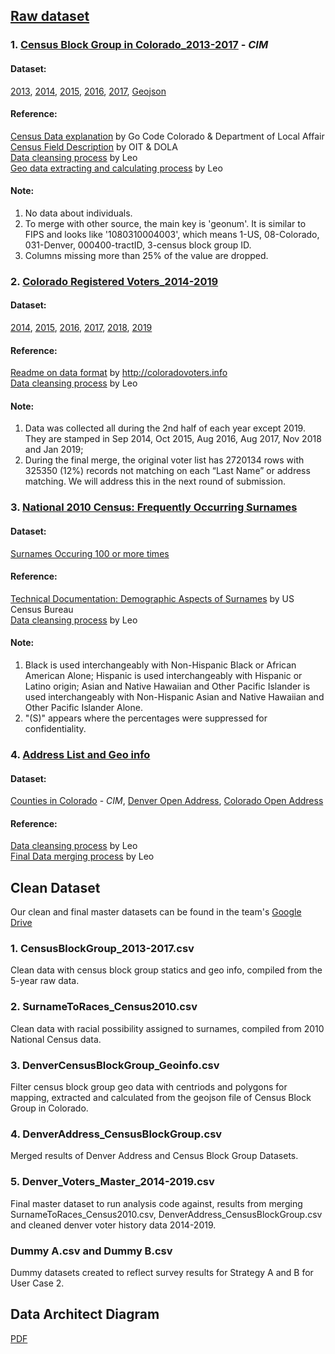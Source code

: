 ## [Raw dataset](https://drive.google.com/drive/folders/1-YH2q9zUzGlb3osYTGMf4n9hRPZo4OUE)

### 1. [Census Block Group in Colorado_2013-2017](https://data.colorado.gov/browse?q=census%20block%20groups&sortBy=relevance) - *CIM*

#### Dataset:
[2013](https://data.colorado.gov/Demographics/Census-Block-Groups-in-Colorado-2013/9gri-r239),
[2014](https://data.colorado.gov/Demographics/Census-Block-Groups-in-Colorado-2014/cmkv-zd4f), 
[2015](https://data.colorado.gov/Demographics/Census-Block-Groups-in-Colorado-2015/6hee-tnp6), 
[2016](https://data.colorado.gov/Demographics/Census-Block-Groups-in-Colorado-2016/iku4-4bpx), 
[2017](https://data.colorado.gov/Demographics/Census-Block-Groups-in-Colorado-2017/ty5m-9xub), 
[Geojson](https://data.colorado.gov/Demographics/Census-Block-Groups-in-Colorado-2010/kfm9-mvzv) <br>

#### Reference: 
[Census Data explanation](https://github.com/GoCodeColorado/GoCodeColorado-kbase-public/blob/187410313442847c357e04fb553a121941b297bf/Resources_for_Participants/Data/DOLA_Census_Data_GoCodeColorado.pdf) by Go Code Colorado & Department of Local Affair<br>
[Census Field Description](https://data.colorado.gov/Demographics/Census-Field-Descriptions/qten-sdpn/data) by OIT & DOLA<br>
[Data cleansing process](https://github.com/GoCodeColorado/RegisVoterDatalytics/blob/master/Codes/Preparation_CensusBlockGroup%202013-2017.ipynb) by Leo<br>
[Geo data extracting and calculating process](https://github.com/GoCodeColorado/RegisVoterDatalytics/blob/master/Codes/Preparation_DenverGeoCensesBlockGroup.ipynb) by Leo

#### Note:
1. No data about individuals.
2. To merge with other source, the main key is 'geonum'. It is similar to FIPS and looks like '1080310004003', which means 1-US, 08-Colorado, 031-Denver, 000400-tractID, 3-census block group ID.
3. Columns missing more than 25% of the value are dropped.


### 2. [Colorado Registered Voters_2014-2019](http://coloradovoters.info)

#### Dataset: 
[2014](http://coloradovoters.info/downloads/20140902/), 
[2015](http://coloradovoters.info/downloads/20151001/), 
[2016](http://coloradovoters.info/downloads/20160601/), 
[2017](http://coloradovoters.info/downloads/20170801/), 
[2018](http://coloradovoters.info/downloads/20181101/),
[2019](http://coloradovoters.info/downloads/20190101/) <br>

#### Reference: 
[Readme on data format](http://coloradovoters.info/downloads/readme.doc) by http://coloradovoters.info<br>
[Data cleansing process](https://github.com/GoCodeColorado/RegisVoterDatalytics/blob/master/Codes/Preparation_DenverVoters2014_2019.ipynb) by Leo

#### Note:
1. Data was collected all during the 2nd half of each year except 2019. They are stamped in Sep 2014, Oct 2015, Aug 2016, Aug 2017, Nov 2018 and Jan 2019;
2. During the final merge, the original voter list has 2720134 rows with 325350 (12%)  records not matching on each “Last Name” or address matching. We will address this in the next round of submission.

### 3. [National 2010 Census: Frequently Occurring Surnames](https://www.census.gov/topics/population/genealogy/data/2010_surnames.html)

#### Dataset:
[Surnames Occuring 100 or more times](https://www2.census.gov/topics/genealogy/2010surnames/names.zip)

#### Reference:
[Technical Documentation: Demographic Aspects of Surnames](https://www2.census.gov/topics/genealogy/2010surnames/surnames.pdf) by US Census Bureau<br>
[Data cleansing process](https://github.com/GoCodeColorado/RegisVoterDatalytics/blob/master/Codes/Preparation_Surnames_2010Census_Full_CSV.ipynb) by Leo

#### Note:
1. Black is used interchangeably with Non-Hispanic Black or African American Alone; Hispanic is used interchangeably with Hispanic or Latino origin; Asian and Native Hawaiian and Other Pacific Islander is used interchangeably with Non-Hispanic Asian and Native Hawaiian and Other Pacific Islander Alone.
2. "(S)" appears where the percentages were suppressed for confidentiality.

### 4. [Address List and Geo info](http://results.openaddresses.io/)

#### Dataset:
[Counties in Colorado](https://data.colorado.gov/Transportation/Counties-in-Colorado/67vn-ijga) - *CIM*, [Denver Open Address](https://s3.amazonaws.com/data.openaddresses.io/runs/608381/us/co/denver.zip),
[Colorado Open Address](https://s3.amazonaws.com/data.openaddresses.io/runs/608168/us/co/statewide.zip)

#### Reference:
[Data cleansing process](https://github.com/GoCodeColorado/RegisVoterDatalytics/blob/master/Codes/Preparation_DenverAddressCensusBlock.ipynb) by Leo <br>
[Final Data merging process](https://github.com/GoCodeColorado/RegisVoterDatalytics/blob/master/Codes/Preparation_DenverVoters2014_2019.ipynb) by Leo

## Clean Dataset

Our clean and final master datasets can be found in the team's [Google Drive](https://drive.google.com/drive/folders/1VQgAPKMzG7VStU8c5u1aivYBI6EGBREG) 

### 1. CensusBlockGroup_2013-2017.csv
Clean data with census block group statics and geo info, compiled from the 5-year raw data.

### 2. SurnameToRaces_Census2010.csv
Clean data with racial possibility assigned to surnames, compiled from 2010 National Census data.

### 3. DenverCensusBlockGroup_Geoinfo.csv
Filter census block group geo data with centriods and polygons for mapping, extracted and calculated from the geojson file of Census Block Group in Colorado.

### 4. DenverAddress_CensusBlockGroup.csv
Merged results of Denver Address and Census Block Group Datasets.

### 5. Denver_Voters_Master_2014-2019.csv
Final master dataset to run analysis code against, results from merging SurnameToRaces_Census2010.csv, DenverAddress_CensusBlockGroup.csv and cleaned denver voter history data 2014-2019.

### Dummy A.csv and Dummy B.csv
Dummy datasets created to reflect survey results for Strategy A and B for User Case 2.

## Data Architect Diagram
[PDF](https://github.com/GoCodeColorado/RegisVoterDatalytics/blob/master/Datasets/Diagram.pdf)
